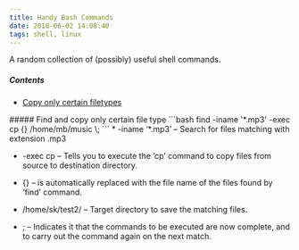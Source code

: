 ```yaml
---
title: Handy Bash Commands
date: 2018-06-02 14:08:40
tags: shell, linux
---
```


A random collection of (possibly) useful shell commands.

##### Contents

* [Copy only certain filetypes](#copy-filetype)

<a name="copy-filetype">
##### Find and copy only certain file type
```bash
    find -iname '*.mp3' -exec cp {} /home/mb/music \;
```
* -iname ‘*.mp3’ – Search for files matching with extension .mp3

* -exec cp – Tells you to execute the ‘cp’ command to copy files from source to destination directory.

* {} – is automatically replaced with the file name of the files found by ‘find’ command.

* /home/sk/test2/ – Target directory to save the matching files.

* \; – Indicates it that the commands to be executed are now complete, and to carry out the command again on the next match.

